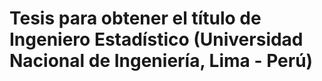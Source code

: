 # Tesis para obtener el título de Ingeniero Estadístico (Universidad Nacional de Ingeniería, Lima - Perú)
